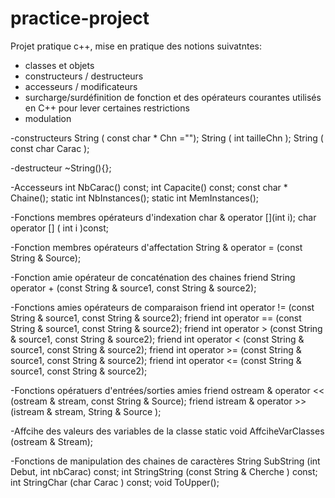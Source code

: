 # practice-project
Projet pratique c++, mise en pratique des notions suivatntes:
  - classes et objets
  - constructeurs / destructeurs
  - accesseurs / modificateurs
  - surcharge/surdéfinition de fonction et des opérateurs courantes utilisés en C++ pour lever certaines restrictions
  - modulation

-constructeurs
    String ( const char * Chn ="");
    String ( int tailleChn );
    String ( const char Carac );

-destructeur
    ~String(){};

-Accesseurs
    int NbCarac() const;
    int Capacite() const;
    const char * Chaine();
    static int NbInstances();
    static int MemInstances();

-Fonctions membres opérateurs d'indexation
    char & operator [](int i);
    char operator [] ( int i )const;

-Fonction membres opérateurs d'affectation
    String & operator = (const String & Source);

-Fonction amie opérateur de concaténation des chaines
    friend String operator + (const String & source1, const String & source2);

-Fonctions amies opérateurs de comparaison
    friend int operator != (const String & source1, const String & source2);
    friend int operator == (const String & source1, const String & source2);
    friend int operator > (const String & source1, const String & source2);
    friend int operator < (const String & source1, const String & source2);
    friend int operator >= (const String & source1, const String & source2);
    friend int operator <= (const String & source1, const String & source2);

-Fonctions opératuers d'entrées/sorties amies
    friend ostream & operator << (ostream & stream, const String & Source);
    friend istream & operator >> (istream & stream, String & Source );

-Affcihe des valeurs des variables de la classe
    static void AffciheVarClasses (ostream & Stream);

-Fonctions de manipulation des chaines de caractères
    String SubString (int Debut, int nbCarac) const;
    int StringString (const String & Cherche ) const;
    int StringChar (char Carac ) const;
    void ToUpper();
